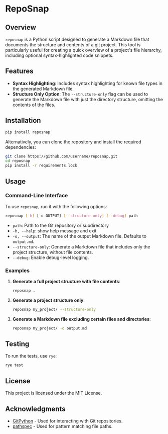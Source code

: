 # RepoSnap

## Overview

`reposnap` is a Python script designed to generate a Markdown file that documents the structure and contents of a git project. This tool is particularly useful for creating a quick overview of a project's file hierarchy, including optional syntax-highlighted code snippets.

## Features

- **Syntax Highlighting**: Includes syntax highlighting for known file types in the generated Markdown file.
- **Structure Only Option**: The `--structure-only` flag can be used to generate the Markdown file with just the directory structure, omitting the contents of the files.

## Installation
```bash
pip install reposnap
```

Alternatively, you can clone the repository and install the required dependencies:

```bash
git clone https://github.com/username/reposnap.git
cd reposnap
pip install -r requirements.lock
```

## Usage

### Command-Line Interface

To use `reposnap`, run it with the following options:

```bash
reposnap [-h] [-o OUTPUT] [--structure-only] [--debug] path
```

- `path`: Path to the Git repository or subdirectory
- `-h, --help`: show help message and exit
- `-o, --output`: The name of the output Markdown file. Defaults to `output.md`.
- `--structure-only`: Generate a Markdown file that includes only the project structure, without file contents.
- `--debug`: Enable debug-level logging.

### Examples

1. **Generate a full project structure with file contents**:

    ```bash
    reposnap .
    ```

2. **Generate a project structure only**:

    ```bash
    reposnap my_project/ --structure-only
    ```

3. **Generate a Markdown file excluding certain files and directories**:

    ```bash
    reposnap my_project/ -o output.md
    ```

## Testing

To run the tests, use `rye`:

```bash
rye test
```

## License

This project is licensed under the MIT License.

## Acknowledgments

- [GitPython](https://gitpython.readthedocs.io/) - Used for interacting with Git repositories.
- [pathspec](https://pathspec.readthedocs.io/) - Used for pattern matching file paths.
